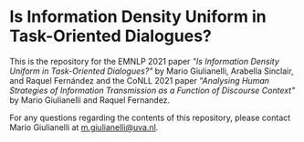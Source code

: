 # Is Information Density Uniform in Task-Oriented Dialogues?
This is the repository for the EMNLP 2021 paper *"Is Information Density Uniform in Task-Oriented Dialogues?"* by Mario Giulianelli, Arabella Sinclair, and Raquel Fernández and the CoNLL 2021 paper *"Analysing Human Strategies of Information Transmission as a Function of Discourse Context"* by Mario Giulianelli and Raquel Fernandez.

For any questions regarding the contents of this repository, please contact Mario Giulianelli at m.giulianelli@uva.nl.
